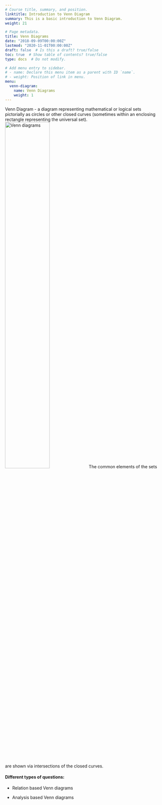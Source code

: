 ```yaml
---
# Course title, summary, and position.
linktitle: Introduction to Venn Diagram
summary: This is a basic introduction to Venn Diagram.
weight: 21

# Page metadata.
title: Venn Diagrams
date: "2018-09-09T00:00:00Z"
lastmod: "2020-11-01T00:00:00Z"
draft: false  # Is this a draft? true/false
toc: true  # Show table of contents? true/false
type: docs  # Do not modify.

# Add menu entry to sidebar.
# - name: Declare this menu item as a parent with ID `name`.
# - weight: Position of link in menu.
menu:
  venn-diagram:
    name: Venn Diagrams
    weight: 1
---
```


Venn Diagram -  a diagram representing mathematical or logical sets pictorially as circles or other closed curves (sometimes within an enclosing rectangle representing the universal set). 
<img src="../../../media/venn-diagram/venn-diagram.png" alt="Venn diagrams" style="width:54%;height:54%;">
The common elements of the sets are shown via intersections of the closed curves.

#### Different types of questions:

* Relation based Venn diagrams

* Analysis based Venn diagrams



